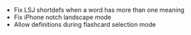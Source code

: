 - Fix LSJ shortdefs when a word has more than one meaning
- Fix iPhone notch landscape mode
- Allow definitions during flashcard selection mode
